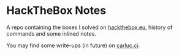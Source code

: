 # HackTheBox Notes

A repo containing the boxes I solved on [hackthebox.eu](https://www.hackthebox.eu/), history of commands and some inlined notes.

You may find some write-ups (in future) on [carluc.ci](https://carluc.ci/).
